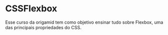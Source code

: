 # CSSFlexbox
Esse curso da origamid tem como objetivo ensinar tudo sobre Flexbox, uma das principais propriedades do CSS.
